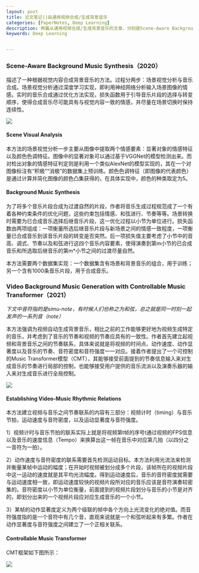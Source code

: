```yaml
---
layout: post
title: 论文笔记||由通用视频合成/生成背景音乐
categories: [PaperNotes, Deep Learning]
description: 两篇从通用视频合成/生成背景音乐的文章，分别是Scene-Aware Background Music Synthesis(2020)与Video Background Music Generation with Controllable Music Transformer(2021)
keywords: Deep Learning


---
```


### Scene-Aware Background Music Synthesis（2020）

描述了一种根据视觉内容合成背景音乐的方法。过程分两步：场景视觉分析与音乐合成。场景视觉分析通过深度学习实现，即利用神经网络分析输入场景图像的情感。实时的音乐合成通过优化方法实现，损失函数用于引导音乐片段的选择与转变顺序，使得合成音乐尽可能具有与视觉内容一致的情感，并尽量在场景切换时保持连续性。

<img src="/images/post-pasm/fig1.png" />

#### Scene Visual Analysis

本方法的场景视觉分析一步主要从图像中提取两个情感要素：显著对象的情感特征以及颜色色调特征。图像中的显著对象可以通过基于VGGNet的模型检测出来。而对检出对象的情感特征判定则是利用一个类似AlexNet的模型实现的，其在一个对图像标注有“积极”“消极”的数据集上预训练。颜色色调特征（即图像的代表颜色）是通过计算并简化图像的颜色凸集获得的，在具体实现中，颜色的种类取定为5。

#### Background Music Synthesis

为了将多个音乐片段合成为过渡自然的片段，作者将音乐生成过程规范成了一个有着各种约束条件的优化问题，这些约束包括情感、和弦进行、节奏等等。场景转换时需要为已合成音乐选择后继音乐片段，这一优化过程以小节为单位进行。损失函数由两项组成：一项衡量所选后继音乐片段与新场景之间的情感一致程度，一项衡量已合成音乐到该音乐片段的转变是否突然。后一项损失值主要考虑了小节中的音高、调式、节奏以及和弦进行这四个音乐内容要素，使得演奏到第m小节的已合成音乐和所选取后继音乐的第m*小节之间的过渡尽量自然。

本方法需要两个数据集实现：一个数据集含有场景和背景音乐的组合，用于训练；另一个含有1000条音乐片段，用于合成音乐。

### Video Background Music Generation with Controllable Music Transformer（2021）

*下文中音符指的是simu-note，有时候人们也称之为和弦，总之就是同一时刻一起发声的一系列音（note）*

本方法强调为视频自动生成背景音乐，相比之前的工作能够更好地为视频生成特定的音乐，并考虑到了音乐的节奏和视频的节奏应具有的一致性。作者首先建立起视频和背景音乐之间的节奏联系，具体来说就是将视频的时间点、动作速度、动作显著度以及音乐的节奏、音符密度和音符强度一一对应。接着作者提出了一个可控制的Music Transformer模型（CMT），其能够接受前面提到的节奏信息输入来对生成音乐的节奏进行局部的控制，也能够接受用户提供的音乐流派以及演奏乐器的输入来对生成音乐进行全局控制。

<img src="/images/post-pasm/fig2.png" />

#### Establishing Video-Music Rhythmic Relations

本方法建立视频与音乐之间节奏联系的内容有三部分：视频计时（timing）与音乐节拍，运动速度与音符密度，以及运动显著度与音符强度。

1）视频计时与音乐节拍的联系实际上就是将视频第t帧的序号t通过视频的FPS信息以及音乐的速度信息（Tempo）来换算出这一帧在音乐中对应第几拍（以四分之一音符为一拍）。

2）动作速度与音符密度的联系需要首先检测运动目标。本方法利用光流法来检测并衡量某帧中运动的幅度；在开始时视频被划分成多个片段，该帧所在的视频片段中这一运动的速度就是其平均光流幅度。得到运动速度后，音乐的音符密度就需要与运动速度相一致，即运动速度较快的视频片段所对应的音乐应该是音符演奏较密集的。音符密度以小节为单位衡量，前面提到的视频片段划分与音乐的小节是对齐的，即划分出来的一个视频片段应对应生成音乐的一个小节。

3）某帧的动作显著度定义为两个级联的帧中各个方向上光流变化的绝对值。而音符强度指的是一个音符中有几个音，直观来说就是一个和弦听起来有多繁。作者在动作显著度与音符强度之间建立了一个正相关联系。

#### Controllable Music Transformer

CMT框架如下图所示：

<img src="/images/post-pasm/fig3.png" />